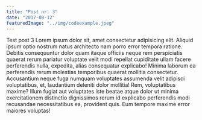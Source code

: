 ```yaml
---
title: "Post nr. 3"
date: "2017-08-12"
featuredImage: "../img/codeexample.jpeg"
---
```


Test post 3
Lorem ipsum dolor sit, amet consectetur adipisicing elit. Aliquid ipsum optio nostrum natus architecto nam porro error tempora ratione. Debitis consequuntur dolor quam itaque officiis neque rem perspiciatis quaerat rerum pariatur voluptate velit modi repellat cupiditate ullam facere perferendis nulla, expedita, alias consequatur explicabo! Minima laborum ea perferendis rerum molestias temporibus quaerat mollitia consectetur. Accusantium neque fuga numquam voluptates assumenda velit adipisci voluptatibus, et, laudantium deleniti dolor mollitia! Rem, voluptatibus maxime? Illum fugiat aut voluptates iste beatae atque dolor ut minima exercitationem distinctio dignissimos rerum id explicabo perferendis modi recusandae necessitatibus ea, provident quis. Eum tempore maxime error maiores voluptas!
